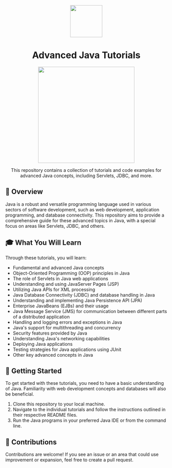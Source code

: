 <p align="center">
  <img width="100" src="https://upload.wikimedia.org/wikipedia/en/thumb/3/30/Java_programming_language_logo.svg/1200px-Java_programming_language_logo.svg.png">
</p>


<h1 align="center">Advanced Java Tutorials</h1>

<p align="center">
  <img width="300" src="https://raw.githubusercontent.com/yourusername/advanced-java-tutorials/main/path/to/java-logo.png">
</p>

<p align="center">This repository contains a collection of tutorials and code examples for advanced Java concepts, including Servlets, JDBC, and more.</p>

## :book: Overview

Java is a robust and versatile programming language used in various sectors of software development, such as web development, application programming, and database connectivity. This repository aims to provide a comprehensive guide for these advanced topics in Java, with a special focus on areas like Servlets, JDBC, and others.

## :mortar_board: What You Will Learn

Through these tutorials, you will learn:

- Fundamental and advanced Java concepts
- Object-Oriented Programming (OOP) principles in Java
- The role of Servlets in Java web applications
- Understanding and using JavaServer Pages (JSP)
- Utilizing Java APIs for XML processing
- Java Database Connectivity (JDBC) and database handling in Java
- Understanding and implementing Java Persistence API (JPA)
- Enterprise JavaBeans (EJBs) and their usage
- Java Message Service (JMS) for communication between different parts of a distributed application
- Handling and logging errors and exceptions in Java
- Java's support for multithreading and concurrency
- Security features provided by Java
- Understanding Java's networking capabilities
- Deploying Java applications
- Testing strategies for Java applications using JUnit
- Other key advanced concepts in Java 

## :rocket: Getting Started

To get started with these tutorials, you need to have a basic understanding of Java. Familiarity with web development concepts and databases will also be beneficial.

1. Clone this repository to your local machine.
2. Navigate to the individual tutorials and follow the instructions outlined in their respective README files.
3. Run the Java programs in your preferred Java IDE or from the command line.

## :handshake: Contributions

Contributions are welcome! If you see an issue or an area that could use improvement or expansion, feel free to create a pull request.
